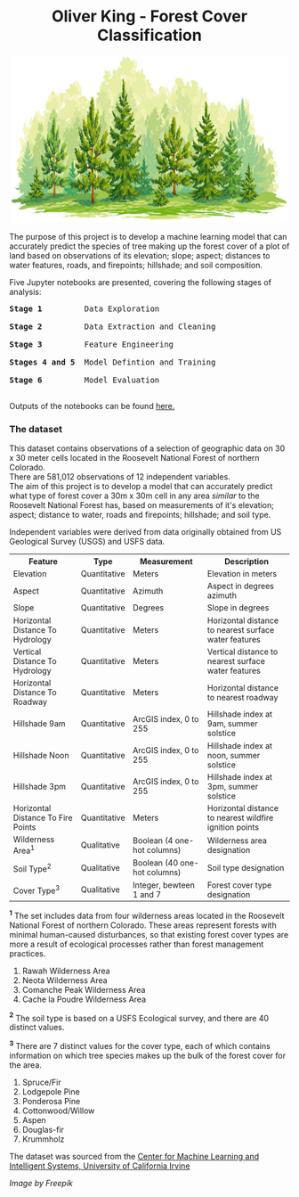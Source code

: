 <center><h1>Oliver King - Forest Cover Classification</h1></center>
<center><img src="https://raw.githubusercontent.com/oliver-m-king/forest_cover_classification/main/tree_image.png" alt="Image by Freepik" width="500" height="300"></center>

The purpose of this project is to develop a machine learning model that can accurately predict the species of tree making up the forest cover of a plot of land based on observations of its elevation; slope; aspect; distances to water features, roads, and firepoints; hillshade; and soil composition.

Five Jupyter notebooks are presented, covering the following stages of analysis:<br>
<pre>
<b>Stage 1</b>         Data Exploration<br>
<b>Stage 2</b>         Data Extraction and Cleaning<br>
<b>Stage 3</b>         Feature Engineering<br>
<b>Stages 4 and 5</b>  Model Defintion and Training<br>
<b>Stage 6</b>         Model Evaluation<br>
</pre>

Outputs of the notebooks can be found <a href="https://1drv.ms/u/s!ArLx8iGvui0agV8AQZFH-4dXY_q2?e=OLfu7e">here.</a>

<h3>The dataset</h3>

This dataset contains observations of a selection of geographic data on 30 x 30 meter cells located in the Roosevelt National Forest of northern Colorado.<br>
There are 581,012 observations of 12 independent variables.<br>
The aim of this project is to develop a model that can accurately predict what type of forest cover a 30m x 30m cell in any area <i>similar</i> to the Roosevelt National Forest has, based on measurements of it's elevation; aspect; distance to water, roads and firepoints; hillshade; and soil type.

Independent variables were derived from data originally obtained from US Geological Survey (USGS) and USFS data.

<table>
    <tr>
        <th>Feature</th>
        <th>Type</th>
        <th>Measurement</th>
        <th>Description</th>
    </tr>
    <tr>
        <td>Elevation</td>
        <td>Quantitative</td>
        <td>Meters</td>
        <td>Elevation in meters</td>
    </tr>
    <tr>
        <td>Aspect</td>
        <td>Quantitative</td>
        <td>Azimuth</td>
        <td>Aspect in degrees azimuth</td>
    </tr>
    <tr>
        <td>Slope</td>
        <td>Quantitative</td>
        <td>Degrees</td>
        <td>Slope in degrees</td>
    </tr>
    <tr>
        <td>Horizontal Distance To Hydrology</td>
        <td>Quantitative</td>
        <td>Meters</td>
        <td>Horizontal distance to nearest surface water features</td>
    </tr>
    <tr>
        <td>Vertical Distance To Hydrology</td>
        <td>Quantitative</td>
        <td>Meters</td>
        <td>Vertical distance to nearest surface water features</td>
    </tr>
    <tr>
        <td>Horizontal Distance To Roadway</td>
        <td>Quantitative</td>
        <td>Meters</td>
        <td>Horizontal distance to nearest roadway</td>
    </tr>
    <tr>
        <td>Hillshade 9am</td>
        <td>Quantitative</td>
        <td>ArcGIS index, 0 to 255</td>
        <td>Hillshade index at 9am, summer solstice</td>
    </tr>
    <tr>
        <td>Hillshade Noon</td>
        <td>Quantitative</td>
        <td>ArcGIS index, 0 to 255</td>
        <td>Hillshade index at noon, summer solstice</td>
    </tr>
    <tr>
        <td>Hillshade 3pm</td>
        <td>Quantitative</td>
        <td>ArcGIS index, 0 to 255</td>
        <td>Hillshade index at 3pm, summer solstice</td>
    </tr>
    <tr>
        <td>Horizontal Distance To Fire Points</td>
        <td>Quantitative</td>
        <td>Meters</td>
        <td>Horizontal distance to nearest wildfire ignition points</td>
    </tr>
    <tr>
        <td>Wilderness Area<sup>1</sup></td>
        <td>Qualitative</td>
        <td>Boolean (4 one-hot columns)</td>
        <td>Wilderness area designation</td>
    </tr>
    <tr>
        <td>Soil Type<sup>2</sup></td>
        <td>Qualitative</td>
        <td>Boolean (40 one-hot columns)</td>
        <td>Soil type designation</td>
    </tr>
    <tr>
        <td>Cover Type<sup>3</sup></td>
        <td>Qualitative</td>
        <td>Integer, bewteen 1 and 7</td>
        <td>Forest cover type designation</td>
    </tr>
</table>

<b><sup>1</sup></b> The set includes data from four wilderness areas located in the Roosevelt National Forest of northern Colorado.  These areas represent forests with minimal human-caused disturbances, so that existing forest cover types are more a result of ecological processes rather than forest management practices.<br>
1. Rawah Wilderness Area
2. Neota Wilderness Area
3. Comanche Peak Wilderness Area
4. Cache la Poudre Wilderness Area
    
<b><sup>2</sup></b> The soil type is based on a USFS Ecological survey, and there are 40 distinct values.

<b><sup>3</sup></b> There are 7 distinct values for the cover type, each of which contains information on which tree species makes up the bulk of the forest cover for the area.
1. Spruce/Fir
2. Lodgepole Pine
3. Ponderosa Pine
4. Cottonwood/Willow
5. Aspen
6. Douglas-fir
7. Krummholz

The dataset was sourced from the <a href="https://archive.ics.uci.edu/ml/datasets/Covertype">Center for Machine Learning and Intelligent Systems, University of California Irvine</a><br>

<i>Image by Freepik</i>
